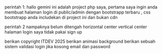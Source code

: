 perintah 1:
hallo gemini ini adalah project php saya, pertama saya ingin anda membuat halaman login di public/admin dengan bootstrapp terbaru , css bootstrapp anda includekan di project ini dan bukan cdn

perintah 2
nampaknya belum ditengah horizontal center vertical center
halaman login saya tidak pakai sign up

berikan copyright ITDEV 2025
berikan animasi background
berikan sebuah sistem validasi login jika kosong email dan password
